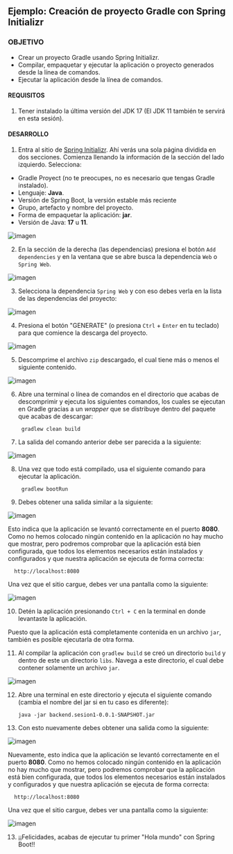 ## Ejemplo: Creación de proyecto Gradle con Spring Initializr

### OBJETIVO
- Crear un proyecto Gradle usando Spring Initializr.
- Compilar, empaquetar y ejecutar la aplicación o proyecto generados desde la línea de comandos.
- Ejecutar la aplicación desde la línea de comandos.

#### REQUISITOS
1. Tener instalado la última versión del JDK 17 (El JDK 11 también te servirá en esta sesión).

#### DESARROLLO

1. Entra al sitio de [Spring Initializr](https://start.spring.io/). Ahí verás una sola página dividida en dos secciones. Comienza llenando la información de la sección del lado izquierdo. Selecciona:
  - Gradle Proyect (no te preocupes, no es necesario que tengas Gradle instalado).
  - Lenguaje: **Java**.
  - Versión de Spring Boot, la versión estable más reciente
  - Grupo, artefacto y nombre del proyecto.
  - Forma de empaquetar la aplicación: **jar**.
  - Versión de Java: **17** u **11**.

![imagen](img/img_01.png)

2. En la sección de la derecha (las dependencias) presiona el botón `Add dependencies` y en la ventana que se abre busca la dependencia `Web` o `Spring Web`.

![imagen](img/img_05.png)

3. Selecciona la dependencia `Spring Web` y con eso debes verla en la lista de las dependencias del proyecto:

![imagen](img/img_06.png)

4. Presiona el botón "GENERATE" (o presiona `Ctrl` + `Enter` en tu teclado) para que comience la descarga del proyecto.

![imagen](img/img_03.png)

5. Descomprime el archivo `zip` descargado, el cual tiene más o menos el siguiente contenido.

![imagen](img/img_04.png)

6. Abre una terminal o línea de comandos en el directorio que acabas de descomprimir y ejecuta los siguientes comandos, los cuales se ejecutan en Gradle gracias a un *wrapper* que se distribuye dentro del paquete que acabas de descargar:

        gradlew clean build
      
7. La salida del comando anterior debe ser parecida a la siguiente:

![imagen](img/img_07.png)

8. Una vez que todo está compilado, usa el siguiente comando para ejecutar la aplicación. 

        gradlew bootRun
        
9. Debes obtener una salida similar a la siguiente:

![imagen](img/img_08.png)

Esto indica que la aplicación se levantó correctamente en el puerto **8080**. Como no hemos colocado ningún contenido en la aplicación no hay mucho que mostrar, pero podremos comprobar que la aplicación está bien configurada, que todos los elementos necesarios están instalados y configurados y que nuestra aplicación se ejecuta de forma correcta:

      http://localhost:8080
      
Una vez que el sitio cargue, debes ver una pantalla como la siguiente:

![imagen](img/img_09.png)

10. Detén la aplicación presionando `Ctrl + C` en la terminal en donde levantaste la aplicación.

Puesto que la aplicación está completamente contenida en un archivo `jar`, también es posible ejecutarla de otra forma.

11. Al compilar la aplicación con `gradlew build` se creó un directorio `build` y dentro de este un directorio `libs`. Navega a este directorio, el cual debe contener solamente un archivo `jar`.

![imagen](img/img_10.png)

12. Abre una terminal en este directorio y ejecuta el siguiente comando (cambia el nombre del jar si en tu caso es diferente):

        java -jar backend.sesion1-0.0.1-SNAPSHOT.jar
        
13. Con esto nuevamente debes obtener una salida como la siguiente:

![imagen](img/img_11.png)

Nuevamente, esto indica que la aplicación se levantó correctamente en el puerto **8080**. Como no hemos colocado ningún contenido en la aplicación no hay mucho que mostrar, pero podremos comprobar que la aplicación está bien configurada, que todos los elementos necesarios están instalados y configurados y que nuestra aplicación se ejecuta de forma correcta:

      http://localhost:8080
      
Una vez que el sitio cargue, debes ver una pantalla como la siguiente:

![imagen](img/img_09.png)

13. ¡¡Felicidades, acabas de ejecutar tu primer "Hola mundo" con Spring Boot!!
